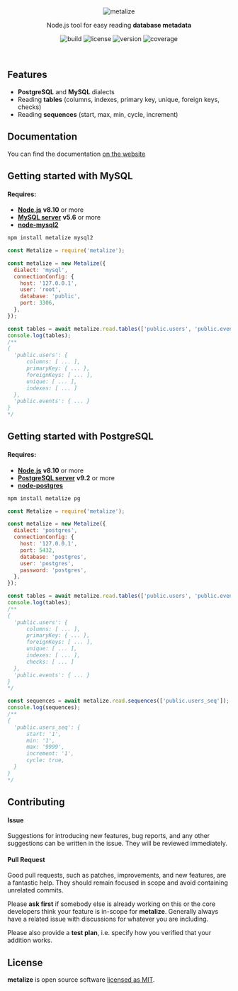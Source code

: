 <br>
<p align='center'><img src='https://av-dev.github.io/metalize/logo.svg' alt='metalize'></p>
<p align='center'>Node.js tool for easy reading <strong>database metadata</strong></p>
<p align='center'>
    <img src='https://img.shields.io/travis/com/av-dev/metalize.svg?style=flat-square' alt='build'>
    <img src='https://img.shields.io/npm/l/metalize.svg?style=flat-square' alt='license'>
    <img src='https://img.shields.io/npm/v/metalize.svg?style=flat-square' alt='version'>
    <img src='https://img.shields.io/codecov/c/github/av-dev/metalize.svg?style=flat-square' alt='coverage'>
</p>
<br>

## Features

- **PostgreSQL** and **MySQL** dialects
- Reading **tables** (columns, indexes, primary key, unique, foreign keys, checks)
- Reading **sequences** (start, max, min, cycle, increment)

## Documentation

You can find the documentation [on the website](https://av-dev.github.io/metalize/#/)

## Getting started with MySQL

#### Requires:

- **[Node.js](https://nodejs.org)** **v8.10** or more
- **[MySQL server](https://dev.mysql.com/downloads/mysql/)** **v5.6** or more
- **[node-mysql2](https://github.com/sidorares/node-mysql2)**

```bash
npm install metalize mysql2
```

```javascript
const Metalize = require('metalize');

const metalize = new Metalize({
  dialect: 'mysql',
  connectionConfig: {
    host: '127.0.0.1',
    user: 'root',
    database: 'public',
    port: 3306,
  },
});

const tables = await metalize.read.tables(['public.users', 'public.events']);
console.log(tables);
/**
{
  'public.users': {
      columns: [ ... ],
      primaryKey: { ... },
      foreignKeys: [ ... ],
      unique: [ ... ],
      indexes: [ ... ]
  },
  'public.events': { ... }
}
*/
```

## Getting started with PostgreSQL

#### Requires:

- **[Node.js](https://nodejs.org)** **v8.10** or more
- **[PostgreSQL server](https://www.postgresql.org/download)** **v9.2** or more
- **[node-postgres](https://github.com/brianc/node-postgres)**

```bash
npm install metalize pg
```

```javascript
const Metalize = require('metalize');

const metalize = new Metalize({
  dialect: 'postgres',
  connectionConfig: {
    host: '127.0.0.1',
    port: 5432,
    database: 'postgres',
    user: 'postgres',
    password: 'postgres',
  },
});

const tables = await metalize.read.tables(['public.users', 'public.events']);
console.log(tables);
/**
{
  'public.users': {
      columns: [ ... ],
      primaryKey: { ... },
      foreignKeys: [ ... ],
      unique: [ ... ],
      indexes: [ ... ],
      checks: [ ... ]
  },
  'public.events': { ... }
}
*/

const sequences = await metalize.read.sequences(['public.users_seq']);
console.log(sequences);
/**
{
  'public.users_seq': {
      start: '1',
      min: '1',
      max: '9999',
      increment: '1',
      cycle: true,
  }
}
*/
```

## Contributing

#### Issue

Suggestions for introducing new features, bug reports, and any other suggestions can be written in the issue. They will be reviewed immediately.

#### Pull Request

Good pull requests, such as patches, improvements, and new features, are a fantastic help. They should remain focused in scope and avoid containing unrelated commits.

Please **ask first** if somebody else is already working on this or the core developers think your feature is in-scope for **metalize**. Generally always have a related issue with discussions for whatever you are including.

Please also provide a **test plan**, i.e. specify how you verified that your addition works.

## License

**metalize** is open source software [licensed as MIT](https://github.com/av-dev/metalize/blob/master/LICENSE).
